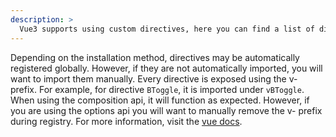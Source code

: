 ```yaml
---
description: >
  Vue3 supports using custom directives, here you can find a list of directives from this package.
---
```


Depending on the installation method, directives may be automatically registered globally. However, if they are not automatically imported, you will want to import them manually. Every directive is exposed using the v- prefix. For example, for directive `BToggle`, it is imported under `vBToggle`. When using the composition api, it will function as expected. However, if you are using the options api you will want to manually remove the v- prefix during registry. For more information, visit the [vue docs](https://vuejs.org/guide/reusability/custom-directives.html#introduction).

<TableOfContentsCard v-for="directive in data" :key="directive.name" class="my-3" :name="directive.name" :description="directive.description" :route="directive.url" />

<script setup lang="ts">
import {data} from '../data/directives.data'
import TableOfContentsCard from '../components/TableOfContentsCard.vue'
</script>

